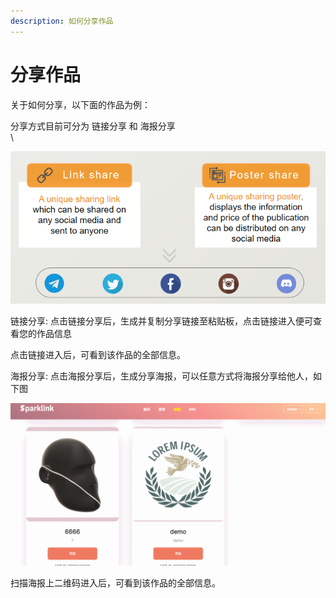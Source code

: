 ```yaml
---
description: 如何分享作品
---
```


# 分享作品

关于如何分享，以下面的作品为例：&#x20;

分享方式目前可分为 链接分享 和 海报分享\
\


![](<../.gitbook/assets/image (5) (1).png>)

链接分享: 点击链接分享后，生成并复制分享链接至粘贴板，点击链接进入便可查看您的作品信息

点击链接进入后，可看到该作品的全部信息。

海报分享: 点击海报分享后，生成分享海报，可以任意方式将海报分享给他人，如下图

![](<../.gitbook/assets/GIF 2022-5-13 15-44-35.gif>)

扫描海报上二维码进入后，可看到该作品的全部信息。
